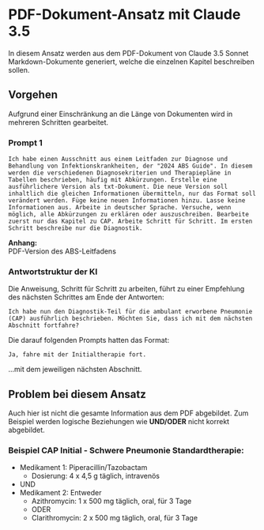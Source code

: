 # PDF-Dokument-Ansatz mit Claude 3.5

In diesem Ansatz werden aus dem PDF-Dokument von Claude 3.5 Sonnet Markdown-Dokumente generiert, welche die einzelnen Kapitel beschreiben sollen.

## Vorgehen

Aufgrund einer Einschränkung an die Länge von Dokumenten wird in mehreren Schritten gearbeitet.

### Prompt 1

```plaintext
Ich habe einen Ausschnitt aus einem Leitfaden zur Diagnose und Behandlung von Infektionskrankheiten, der "2024 ABS Guide". In diesem werden die verschiedenen Diagnosekriterien und Therapiepläne in Tabellen beschrieben, häufig mit Abkürzungen. Erstelle eine ausführlichere Version als txt-Dokument. Die neue Version soll inhaltlich die gleichen Informationen übermitteln, nur das Format soll verändert werden. Füge keine neuen Informationen hinzu. Lasse keine Informationen aus. Arbeite in deutscher Sprache. Versuche, wenn möglich, alle Abkürzungen zu erklären oder auszuschreiben. Bearbeite zuerst nur das Kapitel zu CAP. Arbeite Schritt für Schritt. Im ersten Schritt beschreibe nur die Diagnostik.
```

**Anhang:**  
PDF-Version des ABS-Leitfadens

### Antwortstruktur der KI

Die Anweisung, Schritt für Schritt zu arbeiten, führt zu einer Empfehlung des nächsten Schrittes am Ende der Antworten:

```plaintext
Ich habe nun den Diagnostik-Teil für die ambulant erworbene Pneumonie (CAP) ausführlich beschrieben. Möchten Sie, dass ich mit dem nächsten Abschnitt fortfahre?
```

Die darauf folgenden Prompts hatten das Format:  
```plaintext
Ja, fahre mit der Initialtherapie fort.
```
...mit dem jeweiligen nächsten Abschnitt.

## Problem bei diesem Ansatz

Auch hier ist nicht die gesamte Information aus dem PDF abgebildet. Zum Beispiel werden logische Beziehungen wie **UND/ODER** nicht korrekt abgebildet.

### Beispiel CAP Initial - Schwere Pneumonie Standardtherapie:

- Medikament 1: Piperacillin/Tazobactam
  - Dosierung: 4 x 4,5 g täglich, intravenös
- UND
- Medikament 2: Entweder
  - Azithromycin: 1 x 500 mg täglich, oral, für 3 Tage
  - ODER
  - Clarithromycin: 2 x 500 mg täglich, oral, für 3 Tage
